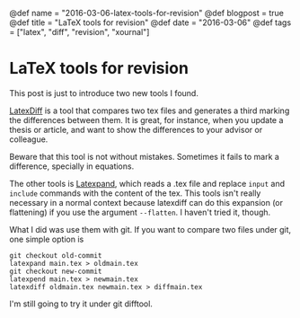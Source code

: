 @def name = "2016-03-06-latex-tools-for-revision"
@def blogpost = true
@def title = "LaTeX tools for revision"
@def date = "2016-03-06"
@def tags = ["latex", "diff", "revision", "xournal"]

# LaTeX tools for revision


This post is just to introduce two new tools I found.

[LatexDiff](https://github.com/ftilmann/latexdiff) is a tool that compares two
tex files and generates a third marking the differences between them.
It is great, for instance, when you update a thesis or article, and want to show
the differences to your advisor or colleague.

Beware that this tool is not without mistakes. Sometimes it fails to mark a
difference, specially in equations.

The other tools is [Latexpand](https://gitlab.com/latexpand/latexpand), which
reads a .tex file and replace `input` and `include` commands with the content of
the tex.
This tools isn't really necessary in a normal context because latexdiff can do
this expansion (or flattening) if you use the argument `--flatten`. I haven't
tried it, though.

What I did was use them with git. If you want to compare two files under git,
one simple option is

```
git checkout old-commit
latexpand main.tex > oldmain.tex
git checkout new-commit
latexpend main.tex > newmain.tex
latexdiff oldmain.tex newmain.tex > diffmain.tex
```

I'm still going to try it under git difftool.
